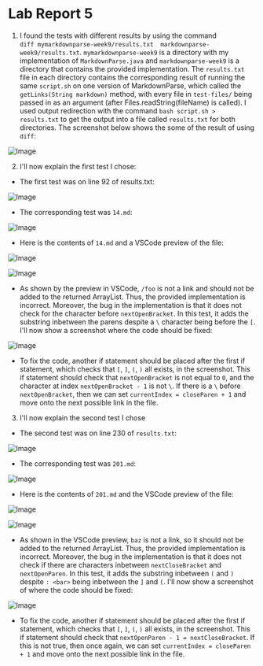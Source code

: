 # Lab Report 5

1. I found the tests with different results by using the command\
 ```diff mymarkdownparse-week9/results.txt  markdownparse-week9/results.txt```. ```mymarkdownparse-week9``` is a directory with my implementation of ```MarkdownParse.java``` and ```markdownparse-week9``` is a directory that contains the provided implementation. The ```results.txt``` file in each directory contains the corresponding result of running the same ```script.sh``` on one version of MarkdownParse, which called the ```getLinks(String markdown)``` method, with every file in ```test-files/``` being passed in as an argument (after Files.readString(fileName) is called). I used output redirection with the command ```bash script.sh > results.txt``` to get the output into a file called ```results.txt``` for both directories. The screenshot below shows the some of the result of using ```diff```:

 ![Image](lab-5-screenshots/diff.png)

 2. I'll now explain the first test I chose:

 * The first test was on line 92 of results.txt:

 ![Image](lab-5-screenshots/line92.png)

 * The corresponding test was ```14.md```:

 ![Image](lab-5-screenshots/test14.png)

 * Here is the contents of ```14.md``` and a VSCode preview of the file:

 ![Image](lab-5-screenshots/contents14.png)

 ![Image](lab-5-screenshots/preview14.png)

 * As shown by the preview in VSCode, ```/foo``` is not a link and should not be added to the returned ArrayList. Thus, the provided implementation is incorrect. Moreover, the bug in the implementation is that it does not check for the character before ```nextOpenBracket```. In this test, it adds the substring inbetween the parens despite a ```\``` character being before the ```[```. I'll now show a screenshot where the code should be fixed:

 ![Image](lab-5-screenshots/test14fix.png)

 * To fix the code, another if statement should be placed after the first if statement, which checks that ```[```, ```]```, ```(```, ```)``` all exists, in the screenshot. This if statement should check that ```nextOpenBracket``` is not equal to ```0```, and the character at index ```nextOpenBracket - 1``` is not ```\```. If there is a ```\``` before ```nextOpenBracket```, then we can set ```currentIndex = closeParen + 1``` and move onto the next possible link in the file.

 3. I'll now explain the second test I chose

 * The second test was on line 230 of ```results.txt```:

 ![Image](lab-5-screenshots/line230.png)

 * The corresponding test was ```201.md```:

 ![Image](lab-5-screenshots/test201.png)

 * Here is the contents of ```201.md``` and the VSCode preview of the file:

 ![Image](lab-5-screenshots/contents201.png)

 ![Image](lab-5-screenshots/preview201.png)

 * As shown in the VSCode preview, ```baz``` is not a link, so it should not be added to the returned ArrayList. Thus, the provided implementation is incorrect. Moreover, the bug in the implementation is that it does not check if there are characters inbetween ```nextCloseBracket``` and ```nextOpenParen```. In this test, it adds the substring inbetween ```(``` and ```)``` despite ```: <bar>``` being inbetween the ```]``` and ```(```. I'll now show a screenshot of where the code should be fixed:

 ![Image](lab-5-screenshots/test201fix.png)

 * To fix the code, another if statement should be placed after the first if statement, which checks that ```[```, ```]```, ```(```, ```)``` all exists, in the screenshot. This if statement should check that ```nextOpenParen - 1 = nextCloseBracket```. If this is not true, then once again, we can set ```currentIndex = closeParen + 1``` and move onto the next possible link in the file.
